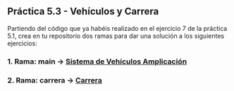 ## Práctica 5.3 - Vehículos y Carrera

Partiendo del código que ya habéis realizado en el ejercicio 7 de la práctica 5.1, crea en tu repositorio dos ramas para dar una solución a los siguientes ejercicios:

### 1. Rama: main -> [Sistema de Vehículos Amplicación](Enunciado01_SistemaVehiculos_Ampliacion.md)

### 2. Rama: carrera -> [Carrera](Enunciado02_Carrera.md)
